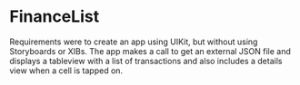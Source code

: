 # FinanceList

Requirements were to create an app using UIKit, but without using Storyboards or XIBs. The app makes a call to get an external JSON file and displays a tableview with a list of transactions and also includes a details view when a cell is tapped on.
